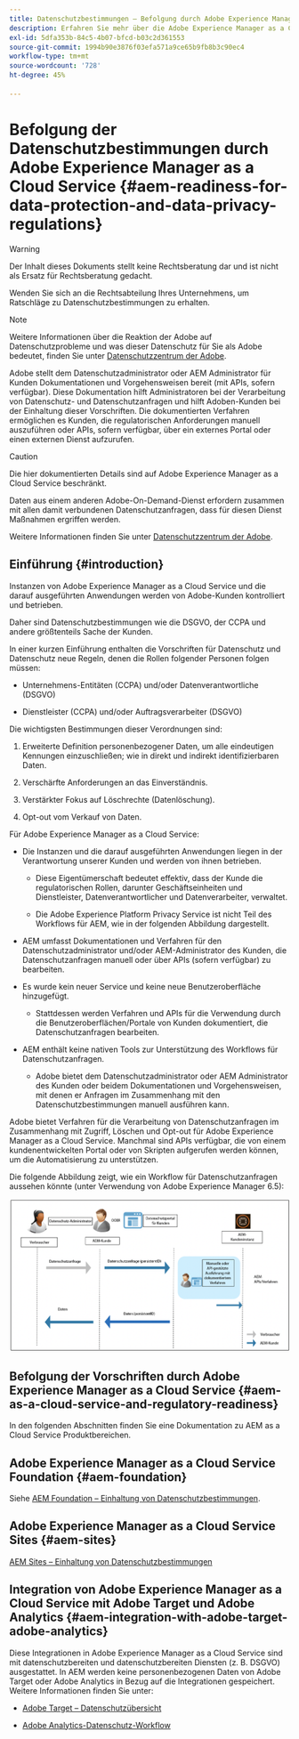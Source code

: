 ```yaml
---
title: Datenschutzbestimmungen – Befolgung durch Adobe Experience Manager as a Cloud Service
description: Erfahren Sie mehr über die Adobe Experience Manager as a Cloud Service-Unterstützung für die verschiedenen Datenschutzbestimmungen. Zu diesen Vorschriften gehören die Datenschutz-Grundverordnung (DSGVO) der EU, das kalifornische Verbraucherdatenschutzgesetz und die Einhaltung der Vorschriften bei der Implementierung eines neuen AEM as a Cloud Service Projekts.
exl-id: 5dfa353b-84c5-4b07-bfcd-b03c2d361553
source-git-commit: 1994b90e3876f03efa571a9ce65b9fb8b3c90ec4
workflow-type: tm+mt
source-wordcount: '728'
ht-degree: 45%

---
```


# Befolgung der Datenschutzbestimmungen durch Adobe Experience Manager as a Cloud Service {#aem-readiness-for-data-protection-and-data-privacy-regulations}

>[!WARNING]
>
>Der Inhalt dieses Dokuments stellt keine Rechtsberatung dar und ist nicht als Ersatz für Rechtsberatung gedacht.
>
>Wenden Sie sich an die Rechtsabteilung Ihres Unternehmens, um Ratschläge zu Datenschutzbestimmungen zu erhalten.

>[!NOTE]
>
>Weitere Informationen über die Reaktion der Adobe auf Datenschutzprobleme und was dieser Datenschutz für Sie als Adobe bedeutet, finden Sie unter [Datenschutzzentrum der Adobe](https://www.adobe.com/de/privacy.html).

Adobe stellt dem Datenschutzadministrator oder AEM Administrator für Kunden Dokumentationen und Vorgehensweisen bereit (mit APIs, sofern verfügbar). Diese Dokumentation hilft Administratoren bei der Verarbeitung von Datenschutz- und Datenschutzanfragen und hilft Adoben-Kunden bei der Einhaltung dieser Vorschriften. Die dokumentierten Verfahren ermöglichen es Kunden, die regulatorischen Anforderungen manuell auszuführen oder APIs, sofern verfügbar, über ein externes Portal oder einen externen Dienst aufzurufen.

>[!CAUTION]
>
>Die hier dokumentierten Details sind auf Adobe Experience Manager as a Cloud Service beschränkt.
>
>Daten aus einem anderen Adobe-On-Demand-Dienst erfordern zusammen mit allen damit verbundenen Datenschutzanfragen, dass für diesen Dienst Maßnahmen ergriffen werden.
>
>Weitere Informationen finden Sie unter [Datenschutzzentrum der Adobe](https://www.adobe.com/de/privacy.html).

## Einführung {#introduction}

Instanzen von Adobe Experience Manager as a Cloud Service und die darauf ausgeführten Anwendungen werden von Adobe-Kunden kontrolliert und betrieben.

Daher sind Datenschutzbestimmungen wie die DSGVO, der CCPA und andere größtenteils Sache der Kunden.

In einer kurzen Einführung enthalten die Vorschriften für Datenschutz und Datenschutz neue Regeln, denen die Rollen folgender Personen folgen müssen:

* Unternehmens-Entitäten (CCPA) und/oder Datenverantwortliche (DSGVO)

* Dienstleister (CCPA) und/oder Auftragsverarbeiter (DSGVO)

Die wichtigsten Bestimmungen dieser Verordnungen sind:

1. Erweiterte Definition personenbezogener Daten, um alle eindeutigen Kennungen einzuschließen; wie in direkt und indirekt identifizierbaren Daten.

2. Verschärfte Anforderungen an das Einverständnis.

3. Verstärkter Fokus auf Löschrechte (Datenlöschung).

4. Opt-out vom Verkauf von Daten.

Für Adobe Experience Manager as a Cloud Service:

* Die Instanzen und die darauf ausgeführten Anwendungen liegen in der Verantwortung unserer Kunden und werden von ihnen betrieben.

   * Diese Eigentümerschaft bedeutet effektiv, dass der Kunde die regulatorischen Rollen, darunter Geschäftseinheiten und Dienstleister, Datenverantwortlicher und Datenverarbeiter, verwaltet.

   * Die Adobe Experience Platform Privacy Service ist nicht Teil des Workflows für AEM, wie in der folgenden Abbildung dargestellt.

* AEM umfasst Dokumentationen und Verfahren für den Datenschutzadministrator und/oder AEM-Administrator des Kunden, die Datenschutzanfragen manuell oder über APIs (sofern verfügbar) zu bearbeiten.

* Es wurde kein neuer Service und keine neue Benutzeroberfläche hinzugefügt.

   * Stattdessen werden Verfahren und APIs für die Verwendung durch die Benutzeroberflächen/Portale von Kunden dokumentiert, die Datenschutzanfragen bearbeiten.

* AEM enthält keine nativen Tools zur Unterstützung des Workflows für Datenschutzanfragen.

   * Adobe bietet dem Datenschutzadministrator oder AEM Administrator des Kunden oder beidem Dokumentationen und Vorgehensweisen, mit denen er Anfragen im Zusammenhang mit den Datenschutzbestimmungen manuell ausführen kann.

Adobe bietet Verfahren für die Verarbeitung von Datenschutzanfragen im Zusammenhang mit Zugriff, Löschen und Opt-out für Adobe Experience Manager as a Cloud Service. Manchmal sind APIs verfügbar, die von einem kundenentwickelten Portal oder von Skripten aufgerufen werden können, um die Automatisierung zu unterstützen.

Die folgende Abbildung zeigt, wie ein Workflow für Datenschutzanfragen aussehen könnte (unter Verwendung von Adobe Experience Manager 6.5):

![Datenschutz](assets/data-protection-and-privacy-01.png)

## Befolgung der Vorschriften durch Adobe Experience Manager as a Cloud Service {#aem-as-a-cloud-service-and-regulatory-readiness}

In den folgenden Abschnitten finden Sie eine Dokumentation zu AEM as a Cloud Service Produktbereichen.

## Adobe Experience Manager as a Cloud Service Foundation {#aem-foundation}

Siehe [AEM Foundation – Einhaltung von Datenschutzbestimmungen](/help/compliance/data-privacy-and-protection-readiness/foundation-readiness.md).

## Adobe Experience Manager as a Cloud Service Sites {#aem-sites}

[AEM Sites – Einhaltung von Datenschutzbestimmungen](/help/compliance/data-privacy-and-protection-readiness/sites-readiness.md)

## Integration von Adobe Experience Manager as a Cloud Service mit Adobe Target und Adobe Analytics {#aem-integration-with-adobe-target-adobe-analytics}

Diese Integrationen in Adobe Experience Manager as a Cloud Service sind mit datenschutzbereiten und datenschutzbereiten Diensten (z. B. DSGVO) ausgestattet. In AEM werden keine personenbezogenen Daten von Adobe Target oder Adobe Analytics in Bezug auf die Integrationen gespeichert.
Weitere Informationen finden Sie unter:

* [Adobe Target – Datenschutzübersicht](https://experienceleague.adobe.com/docs/target-dev/developer/implementation/privacy/cmp-privacy-and-general-data-protection-regulation.html)

* [Adobe Analytics-Datenschutz-Workflow](https://experienceleague.adobe.com/docs/analytics/admin/admin-tools/data-governance/an-gdpr-workflow.html)
